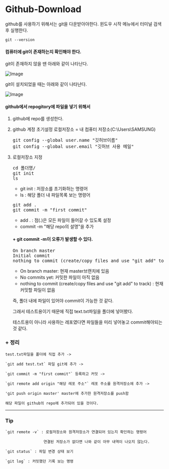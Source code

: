 # Github-Download
github를 사용하기 위해서는 git을 다운받아야한다.
윈도우 시작 메뉴에서 터미널 검색 후 실행한다.

    git --version

#### 컴퓨터에 git이 존재하는지 확인해야 한다.
git이 존재하지 않을 땐 아래와 같이 나타난다.

![Image](https://github.com/user-attachments/assets/36069dc9-481e-4272-90db-12895f78eaec)

git이 설치되었을 때는 아래와 같이 나타난다.

![Image](https://github.com/user-attachments/assets/a263592b-2af1-44d9-9d3f-57f9dddb7920)

#### github에서 repogitory에 파일을 넣기 위해서
 1. github에 repo를 생성한다.
 2. github 계정 초기설정
    로컬저장소 = 내 컴퓨터 저장소(C:\Users\SAMSUNG)
    <pre>
    git config --global user.name "깃허브이름"
    git config --global user.email "깃허브 사용 메일"
    </pre>
 3. 로컬저장소 지정
    <pre>
    cd 폴더명/
    git init
    ls
    </pre>
    - git init : 저장소를 초기화하는 명령어
    - ls : 해당 폴더 내 파일목록 보는 명령어
    <pre>
    git add .
    git commit -m "first commit"
    </pre>
    - add . : 점(.)은 모든 파일이 들어갈 수 있도록 설정
    - commit -m "해당 repo의 설명"을 추가

    #### + git commit -m이 오류가 발생할 수 있다.
    <pre>
    On branch master
    Initial commit
    nothing to commit (create/copy files and use "git add" to track)
    </pre>
    - On branch master: 현재 master브랜치에 있음
    - No commits yet: 커밋한 파일이 아직 없음
    - nothing to commit (create/copy files and use "git add" to track) : 현재 커밋할 파일이 없음
    
    즉, 폴더 내에 파일이 있어야 commit이 가능한 것 같다.
    
    그래서 테스트용이기 때문에 직접 text.txt파일을 폴더에 넣어봤다.
    
    테스트용이 아니라 사용하는 레포였다면 파일들을 미리 넣어놓고 commit해야되는 것 같다.

### + 정리

    test.txt파일을 폴더에 직접 추가 ->
    
    `git add test.txt` 파일 git에 추가 ->
    
    `git commit -m "first commit"` 등록하고 커밋 ->
    
    `git remote add origin "해당 레포 주소"` 레포 주소를 원격저장소에 추가 ->

    'git push origin master' master에 추가한 원격저장소를 push함

    해당 파일이 github의 repo에 추가되어 있을 것이다.
----
### Tip

    `git remote -v` : 로컬저장소와 원격저장소가 연결되어 있는지 확인하는 명령어
    
                     연결된 저장소가 없다면 나와 같이 아무 내역이 나오지 않는다.
    
    `git status` : 파일 변경 상태 보기
    
    `git log` : 커밋했던 기록 보는 명령
    
    




